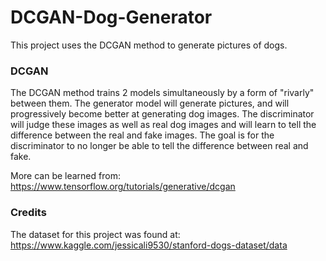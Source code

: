# DCGAN-Dog-Generator
This project uses the DCGAN method to generate pictures of dogs. 

### DCGAN
The DCGAN method trains 2 models simultaneously 
by a form of "rivarly" between them. The generator model will generate pictures, and will progressively
become better at generating dog images. The discriminator will judge these images as well as real
dog images and will learn to tell the difference between the real and fake images. The goal is
for the discriminator to no longer be able to tell the difference between real and fake.

More can be learned from: https://www.tensorflow.org/tutorials/generative/dcgan

### Credits
The dataset for this project was found at: 
https://www.kaggle.com/jessicali9530/stanford-dogs-dataset/data
